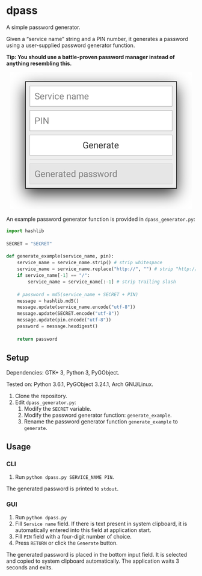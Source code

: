 # dpass

A simple password generator.

Given a “service name” string and a PIN number, it generates a password using a user-supplied password generator function.

**Tip: You should use a battle-proven password manager instead of anything resembling this.**

<p align="center">
  <img src="screenshots/1.png" />
</p>

An example password generator function is provided in `dpass_generator.py`:

```python
import hashlib

SECRET = "SECRET"

def generate_example(service_name, pin):
    service_name = service_name.strip() # strip whitespace
    service_name = service_name.replace("http://", "") # strip "http://"
    if service_name[-1] == "/":
        service_name = service_name[:-1] # strip trailing slash

    # password = md5(service_name + SECRET + PIN)
    message = hashlib.md5()
    message.update(service_name.encode("utf-8"))
    message.update(SECRET.encode("utf-8"))
    message.update(pin.encode("utf-8"))
    password = message.hexdigest()

    return password

```

## Setup

Dependencies: GTK+ 3, Python 3, PyGObject.

Tested on: Python 3.6.1, PyGObject 3.24.1, Arch GNU/Linux.

1. Clone the repository.
2. Edit `dpass_generator.py`:
   1. Modify the `SECRET` variable.
   2. Modify the password generator function: `generate_example`.
   3. Rename the password generator function `generate_example` to `generate`.

## Usage

### CLI

1. Run `python dpass.py SERVICE_NAME PIN`.

The generated password is printed to `stdout`.

### GUI

1. Run `python dpass.py`
2. Fill `Service name` field. If there is text present in system clipboard, it is automatically entered into this field at application start.
3. Fill `PIN` field with a four-digit number of choice.
4. Press `RETURN` or click the `Generate` button.

The generated password is placed in the bottom input field. It is selected and copied to system clipboard automatically. The application waits 3 seconds and exits.
